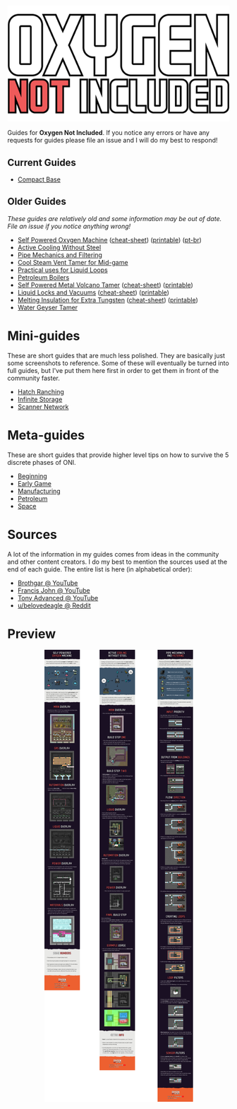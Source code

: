 <p align="center">
  <a href="https://www.klei.com/games/oxygen-not-included">
    <img src="./assets/oxygen-not-includedgamelogo.png">
  </a>
</p>

Guides for **Oxygen Not Included**. If you notice any errors or have any requests for guides please file an issue and I will do my best to respond!

## Current Guides

- [Compact Base](./compact-base/compact-base.png)

## Older Guides

_These guides are relatively old and some information may be out of date. File an issue if you notice anything wrong!_

- [Self Powered Oxygen Machine](./self-powered-oxygen-machine/self-powered-oxygen-machine.png) ([cheat-sheet](./self-powered-oxygen-machine/self-powered-oxygen-machine-cheat-sheet.png)) ([printable](./self-powered-oxygen-machine/self-powered-oxygen-machine-printable.png)) ([pt-br](./self-powered-oxygen-machine/self-powered-oxygen-machine-pt-br.png))
- [Active Cooling Without Steel](./active-cooling-without-steel/active-cooling-without-steel.png)
- [Pipe Mechanics and Filtering](./pipe-mechanics-and-filtering/pipe-mechanics-and-filtering.png)
- [Cool Steam Vent Tamer for Mid-game](./cool-steam-vent-tamer-for-mid-game/cool-steam-vent-tamer-for-mid-game.png)
- [Practical uses for Liquid Loops](./practical-uses-for-liquid-loops/practical-uses-for-liquid-loops.png)
- [Petroleum Boilers](./petroleum-boilers/petroleum-boilers.png)
- [Self Powered Metal Volcano Tamer](./self-powered-metal-volcano-tamer/self-powered-metal-volcano-tamer.png) ([cheat-sheet](./self-powered-metal-volcano-tamer/self-powered-metal-volcano-tamer-cheat-sheet.png)) ([printable](./self-powered-metal-volcano-tamer/self-powered-metal-volcano-tamer-printable.png))
- [Liquid Locks and Vacuums](./liquid-locks-and-vacuums/liquid-locks-and-vacuums.png) ([cheat-sheet](./liquid-locks-and-vacuums/liquid-locks-and-vacuums-cheat-sheet.png)) ([printable](./liquid-locks-and-vacuums/liquid-locks-and-vacuums-printable.png))
- [Melting Insulation for Extra Tungsten](./melting-insulation-for-extra-tungsten/melting-insulation-for-extra-tungsten.png) ([cheat-sheet](./melting-insulation-for-extra-tungsten/melting-insulation-for-extra-tungsten-cheat-sheet.png)) ([printable](./melting-insulation-for-extra-tungsten/melting-insulation-for-extra-tungsten-printable.png))
- [Water Geyser Tamer](./water-geyser-tamer/water-geyser-tamer.png)

# Mini-guides

These are short guides that are much less polished. They are basically just some screenshots to reference. Some of these will eventually be turned into full guides, but I've put them here first in order to get them in front of the community faster.

- [Hatch Ranching](./mini-guides/hatch-ranching.png)
- [Infinite Storage](./mini-guides/infinite-storage.png)
- [Scanner Network](./mini-guides/scanner-network.png)

# Meta-guides

These are short guides that provide higher level tips on how to survive the 5 discrete phases of ONI.

- [Beginning](./meta-guides/beginning.md)
- [Early Game](./meta-guides/early.md)
- [Manufacturing](./meta-guides/manufacturing.md)
- [Petroleum](./meta-guides/petroleum.md)
- [Space](./meta-guides/space.md)


# Sources

A lot of the information in my guides comes from ideas in the community and other content creators. I do my best to mention the sources used at the end of each guide. The entire list is here (in alphabetical order):

- [Brothgar @ YouTube](https://www.youtube.com/channel/UC1BZnq-fX0Ea4ka4d8cnc0w)
- [Francis John @ YouTube](https://www.youtube.com/channel/UCk6C1z_ErW4XssWUdDSfV7Q)
- [Tony Advanced @ YouTube](https://www.youtube.com/channel/UC3LfCJ2vQi-vSP6JXLG6l5w)
- [u/belovedeagle @ Reddit](https://redd.it/fuxen5)

# Preview

<p align="center">
  <img src="./assets/oni-guides-preview.png">
</p>

